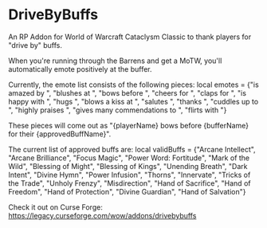 # DriveByBuffs
An RP Addon for World of Warcraft Cataclysm Classic to thank players for "drive by" buffs.

When you're running through the Barrens and get a MoTW, you'll automatically emote positively at the buffer.

Currently, the emote list consists of the following pieces: local emotes = {"is amazed by ", "blushes at ", "bows before ", "cheers for ", "claps for ", "is happy with ", "hugs ", "blows a kiss at ", "salutes ", "thanks ", "cuddles up to ", "highly praises ", "gives many commendations to ", "flirts with "}

These pieces will come out as "{playerName} bows before {bufferName} for their {approvedBuffName}".

The current list of approved buffs are: local validBuffs = {"Arcane Intellect", "Arcane Brilliance", "Focus Magic", "Power Word: Fortitude", "Mark of the Wild", "Blessing of Might", "Blessing of Kings", "Unending Breath",
										"Dark Intent", "Divine Hymn", "Power Infusion", "Thorns", "Innervate", "Tricks of the Trade", "Unholy Frenzy", "Misdirection",
										"Hand of Sacrifice", "Hand of Freedom", "Hand of Protection", "Divine Guardian", "Hand of Salvation"}

Check it out on Curse Forge: https://legacy.curseforge.com/wow/addons/drivebybuffs
